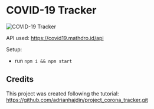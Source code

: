 
# COVID-19 Tracker
![COVID-19 Tracker](https://i.ibb.co/X87BqVY/Screenshot-2020-04-13-at-10-14-58.png)

API used: https://covid19.mathdro.id/api

Setup:
- run ```npm i && npm start```

## Credits
This project was created following the tutorial: https://github.com/adrianhajdin/project_corona_tracker.git